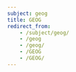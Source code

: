 ```yaml
---
subject: geog
title: GEOG
redirect_from:
    - /subject/geog/
    - /geog
    - /geog/
    - /GEOG
    - /GEOG/
---
```

